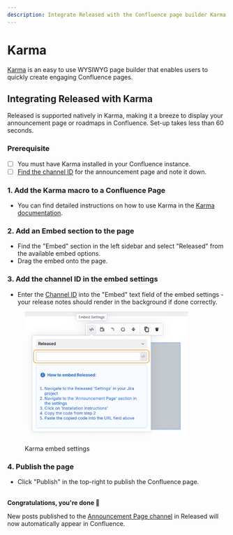 ```yaml
---
description: Integrate Released with the Confluence page builder Karma.
---
```


# Karma

[Karma](https://marketplace.atlassian.com/apps/1228839/karma-confluence-page-builder-content-formatting-free?hosting=cloud\&tab=overview) is an easy to use WYSIWYG page builder that enables users to quickly create engaging Confluence pages.&#x20;

## Integrating Released with Karma

Released is supported natively in Karma, making it a breeze to display your announcement page or roadmaps in Confluence. Set-up takes less than 60 seconds.

### Prerequisite&#x20;

* [ ] You must have Karma installed in your Confluence instance.&#x20;
* [ ] [Find the channel ID](../../how-tos/finding-the-channel-id.md) for the announcement page and note it down.&#x20;

### 1. Add the Karma macro to a Confluence Page

* You can find detailed instructions on how to use Karma in the [Karma documentation](https://appanvil.atlassian.net/wiki/spaces/KARMA/pages/2821685249/Quick+Start).

### 2. Add an Embed section to the page

* Find the "Embed" section in the left sidebar and select "Released" from the available embed options.&#x20;
* Drag the embed onto the page.

### 3. Add the channel ID in the embed settings

* Enter the [Channel ID](../../how-tos/finding-the-channel-id.md) into the "Embed" text field of the embed settings - your release notes should render in the background if done correctly.&#x20;

<figure><img src="../../.gitbook/assets/Integrations - Karma Embed Settings.png" alt="" width="375"><figcaption><p>Karma embed settings</p></figcaption></figure>

### 4. Publish the page

* Click "Publish" in the top-right to publish the Confluence page.&#x20;

\
**Congratulations, you're done 🎉**

New posts published to the [Announcement Page channel](../changelog/publishing.md#announcement-page) in Released will now automatically appear in Confluence.&#x20;
